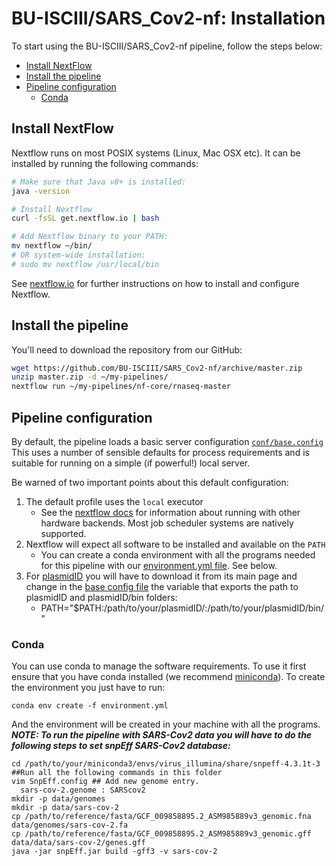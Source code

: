 # BU-ISCIII/SARS_Cov2-nf: Installation

To start using the BU-ISCIII/SARS_Cov2-nf pipeline, follow the steps below:

<!-- Install Atom plugin markdown-toc-auto for this ToC -->
<!-- TOC START min:2 max:3 link:true asterisk:true -->
* [Install NextFlow](#install-nextflow)
* [Install the pipeline](#install-the-pipeline)
* [Pipeline configuration](#pipeline-configuration)
  * [Conda](#conda)
<!-- TOC END -->

## Install NextFlow
Nextflow runs on most POSIX systems (Linux, Mac OSX etc). It can be installed by running the following commands:

```bash
# Make sure that Java v8+ is installed:
java -version

# Install Nextflow
curl -fsSL get.nextflow.io | bash

# Add Nextflow binary to your PATH:
mv nextflow ~/bin/
# OR system-wide installation:
# sudo mv nextflow /usr/local/bin
```

See [nextflow.io](https://www.nextflow.io/) for further instructions on how to install and configure Nextflow.

## Install the pipeline

You'll need to download the repository from our GitHub:

```bash
wget https://github.com/BU-ISCIII/SARS_Cov2-nf/archive/master.zip
unzip master.zip -d ~/my-pipelines/
nextflow run ~/my-pipelines/nf-core/rnaseq-master
```

## Pipeline configuration
By default, the pipeline loads a basic server configuration [`conf/base.config`](../conf/base.config)
This uses a number of sensible defaults for process requirements and is suitable for running
on a simple (if powerful!) local server.

Be warned of two important points about this default configuration:

1. The default profile uses the `local` executor
    * See the [nextflow docs](https://www.nextflow.io/docs/latest/executor.html) for information about running with other hardware backends. Most job scheduler systems are natively supported.
2. Nextflow will expect all software to be installed and available on the `PATH`
    * You can create a conda environment with all the programs needed for this pipeline with our [environment.yml file](../environment.yml). See below.
3. For [plasmidID](https://github.com/BU-ISCIII/plasmidID) you will have to download it from its main page and change in the [base config file](../conf/base.config) the variable that exports the path to plasmidID and plasmidID/bin folders:
    * PATH="$PATH:/path/to/your/plasmidID/:/path/to/your/plasmidID/bin/"

### Conda
You can use conda to manage the software requirements.
To use it first ensure that you have conda installed (we recommend [miniconda](https://conda.io/miniconda.html)).
To create the environment you just have to run:
```
conda env create -f environment.yml
```
And the environment will be created in your machine with all the programs. ***NOTE: To run the pipeline with SARS-Cov2 data you will have to do the following steps to set snpEff SARS-Cov2 database:***
```
cd /path/to/your/miniconda3/envs/virus_illumina/share/snpeff-4.3.1t-3 ##Run all the following commands in this folder
vim SnpEff.config ## Add new genome entry.
  sars-cov-2.genome : SARScov2
mkdir -p data/genomes
mkdir -p data/sars-cov-2
cp /path/to/reference/fasta/GCF_009858895.2_ASM985889v3_genomic.fna data/genomes/sars-cov-2.fa
cp /path/to/reference/fasta/GCF_009858895.2_ASM985889v3_genomic.gff data/data/sars-cov-2/genes.gff
java -jar snpEff.jar build -gff3 -v sars-cov-2
```
